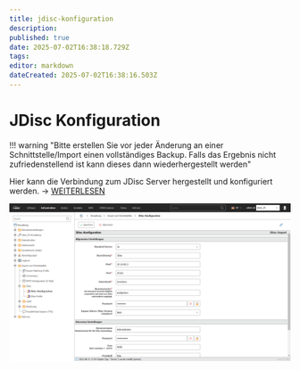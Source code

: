 ```yaml
---
title: jdisc-konfiguration
description: 
published: true
date: 2025-07-02T16:38:18.729Z
tags: 
editor: markdown
dateCreated: 2025-07-02T16:38:16.503Z
---
```


# JDisc Konfiguration

!!! warning "Bitte erstellen Sie vor jeder Änderung an einer Schnittstelle/Import einen vollständiges Backup. Falls das Ergebnis nicht zufriedenstellend ist kann dieses dann wiederhergestellt werden"

Hier kann die Verbindung zum JDisc Server hergestellt und konfiguriert werden. → [WEITERLESEN](../../../../_archiv/jdisc-discovery.md)

[![jdisc configuration](../../../../assets/images/de/administration/verwaltung/import-und-schnittstellen/jdisc/1-jd.png)](../../../../assets/images/de/administration/verwaltung/import-und-schnittstellen/jdisc/1-jd.png)
